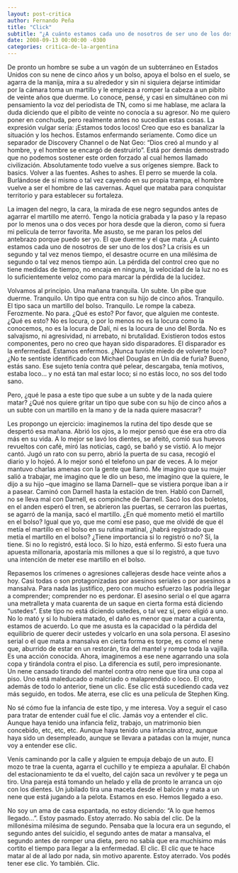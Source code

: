 ```yaml
---
layout: post-critica
author: Fernando Peña
title: "Click"
subtitle: "¿A cuánto estamos cada uno de nosotros de ser uno de los dos? El que duerme o el que mata. La crisis es un segundo o tal vez menos."
date: 2008-09-13 00:00:00 -0300
categories: critica-de-la-argentina
---
```

De pronto un hombre se sube a un vagón de un subterráneo en Estados Unidos con su nene de cinco años y un bolso, apoya el bolso en el suelo, se agarra de la manija, mira a su alrededor y sin ni siquiera dejarse intimidar por la cámara toma un martillo y le empieza a romper la cabeza a un pibito de veinte años que duerme. Lo conoce, pensé, y casi en simultáneo con mi pensamiento la voz del periodista de TN, como si me hablase, me aclara la duda diciendo que el pibito de veinte no conocía a su agresor. No me quiero poner en conchuda, pero realmente antes no sucedían estas cosas. La expresión vulgar sería: ¡Estamos todos locos! Creo que eso es banalizar la situación y los hechos. Estamos enfermando seriamente. Como dice un separador de Discovery Channel o de Nat Geo: “Dios creó al mundo y al hombre, y el hombre se encargó de destruirlo”. Está por demás demostrado que no podemos sostener este orden forzado al cual hemos llamado civilización. Absolutamente todo vuelve a sus orígenes siempre. Back to basics. Volver a las fuentes. Ashes to ashes. El perro se muerde la cola. Burlándose de sí mismo o tal vez cayendo en su propia trampa, el hombre vuelve a ser el hombre de las cavernas. Aquel que mataba para conquistar territorio y para establecer su fortaleza.

La imagen del negro, la cara, la mirada de ese negro segundos antes de agarrar el martillo me aterró. Tengo la noticia grabada y la paso y la repaso por lo menos una o dos veces por hora desde que la dieron, como si fuera mi película de terror favorita. Me asusto, se me paran los pelos del antebrazo porque puedo ser yo. El que duerme y el que mata. ¿A cuánto estamos cada uno de nosotros de ser uno de los dos? La crisis es un segundo y tal vez menos tiempo, el desastre ocurre en una milésima de segundo o tal vez menos tiempo aún. La pérdida del control creo que no tiene medidas de tiempo, no encaja en ninguna, la velocidad de la luz no es lo suficientemente veloz como para marcar la pérdida de la lucidez.

Volvamos al principio. Una mañana tranquila. Un subte. Un pibe que duerme. Tranquilo. Un tipo que entra con su hijo de cinco años. Tranquilo. El tipo saca un martillo del bolso. Tranquilo. Le rompe la cabeza. Ferozmente. No para. ¿Qué es esto? Por favor, que alguien me conteste. ¿Qué es esto? No es locura, o por lo menos no es la locura como la conocemos, no es la locura de Dalí, ni es la locura de uno del Borda. No es salvajismo, ni agresividad, ni arrebato, ni brutalidad. Existieron todos estos componentes, pero no creo que hayan sido disparadores. El disparador es la enfermedad. Estamos enfermos. ¿Nunca tuviste miedo de volverte loco? ¿No te sentiste identificado con Michael Douglas en Un día de furia? Bueno, estás sano. Ese sujeto tenía contra qué pelear, descargaba, tenía motivos, estaba loco… y no está tan mal estar loco; si no estás loco, no sos del todo sano.

Pero, ¿qué le pasa a este tipo que sube a un subte y de la nada quiere matar? ¿Qué nos quiere gritar un tipo que sube con su hijo de cinco años a un subte con un martillo en la mano y de la nada quiere masacrar?

Les propongo un ejercicio: imaginemos la rutina del tipo desde que se despertó esa mañana. Abrió los ojos, a lo mejor pensó que ése era otro día más en su vida. A lo mejor se lavó los dientes, se afeitó, comió sus huevos revueltos con café, miró las noticias, cagó, se bañó y se vistió. A lo mejor cantó. Jugó un rato con su perro, abrió la puerta de su casa, recogió el diario y lo hojeó. A lo mejor sonó el telefono un par de veces. A lo mejor mantuvo charlas amenas con la gente que llamó. Me imagino que su mujer salió a trabajar, me imagino que le dio un beso, me imagino que la quiere, le dijo a su hijo –que imagino se llama Darnell– que se vistiera porque iban a ir a pasear. Caminó con Darnell hasta la estación de tren. Habló con Darnell, no se lleva mal con Darnell, es compinche de Darnell. Sacó los dos boletos, en el anden esperó el tren, se abrieron las puertas, se cerraron las puertas, se agarró de la manija, sacó el martillo. ¿En qué momento metió el martillo en el bolso? Igual que yo, que me comí ese paso, que me olvidé de que él metía el martillo en el bolso en su rutina matinal, ¿habrá registrado que metía el martillo en el bolso? ¿Tiene importancia si lo registró o no? Sí, la tiene. Si no lo registró, está loco. Si lo hizo, está enfermo. Si esto fuera una apuesta millonaria, apostaría mis millones a que sí lo registró, a que tuvo una intención de meter ese martillo en el bolso.

Repasemos los crímenes o agresiones callejeras desde hace veinte años a hoy. Casi todas o son protagonizadas por asesinos seriales o por asesinos a mansalva. Para nada las justifico, pero con mucho esfuerzo las podría llegar a comprender; comprender no es perdonar. El asesino serial o el que agarra una metralleta y mata cuarenta de un saque en cierta forma está diciendo “ustedes”. Este tipo no está diciendo ustedes, o tal vez sí, pero eligió a uno. No lo mató y si lo hubiera matado, el daño es menor que matar a cuarenta, estamos de acuerdo. Lo que me asusta es la capacidad o la pérdida del equilibrio de querer decir ustedes y volcarlo en una sola persona. El asesino serial o el que mata a mansalva en cierta forma es torpe, es como el nene que, aburrido de estar en un restorán, tira del mantel y rompe toda la vajilla. Es una acción conocida. Ahora, imaginemos a ese nene agarrando una sola copa y tirándola contra el piso. La diferencia es sutil, pero impresionante. Un nene cansado tirando del mantel contra otro nene que tira una copa al piso. Uno está maleducado o malcriado o malaprendido o loco. El otro, además de todo lo anterior, tiene un clic. Ese clic está sucediendo cada vez más seguido, en todos. Me aterra, ese clic es una película de Stephen King.

No sé cómo fue la infancia de este tipo, y me interesa. Voy a seguir el caso para tratar de entender cuál fue el clic. Jamás voy a entender el clic. Aunque haya tenido una infancia feliz, trabajo, un matrimonio bien concebido, etc, etc, etc. Aunque haya tenido una infancia atroz, aunque haya sido un desempleado, aunque se llevara a patadas con la mujer, nunca voy a entender ese clic.

Venís caminando por la calle y alguien te empuja debajo de un auto. El mozo te trae la cuenta, agarra el cuchillo y te empieza a apuñalar. El chabón del estacionamiento te da el vuelto, del cajón saca un revólver y te pega un tiro. Una pareja está tomando un helado y ella de pronto le arranca un ojo con los dientes. Un jubilado tira una maceta desde el balcón y mata a un nene que está jugando a la pelota. Estamos en eso. Hemos llegado a eso.

No soy un ama de casa espantada, no estoy diciendo: “A lo que hemos llegado…”. Estoy pasmado. Estoy aterrado. No sabía del clic. De la millonésima milésima de segundo. Pensaba que la locura era un segundo, el segundo antes del suicidio, el segundo antes de matar a mansalva, el segundo antes de romper una dieta, pero no sabía que era muchísimo más cortito el tiempo para llegar a la enfermedad. El clic. El clic que te hace matar al de al lado por nada, sin motivo aparente. Estoy aterrado. Vos podés tener ese clic. Yo también. Clic.

